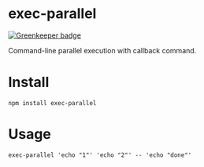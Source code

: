 # exec-parallel

[![Greenkeeper badge](https://badges.greenkeeper.io/Qard/exec-parallel.svg)](https://greenkeeper.io/)

Command-line parallel execution with callback command.

# Install

    npm install exec-parallel

# Usage

    exec-parallel 'echo "1"' 'echo "2"' -- 'echo "done"'